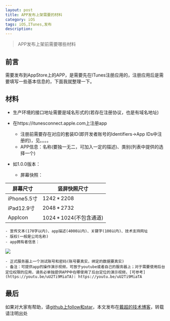 ```yaml
---
layout: post
title: APP发布上架需要的材料
category: iOS
tags: iOS,ITunes,发布
description:
---
```


>   APP发布上架前需要哪些材料


## 前言

需要发布到AppStore上的APP，是需要先在ITunes注册应用的，注册应用后是需要填写一些基本信息的，下面我就整理一下。

## 材料

-   生产环境的接口地址需要是域名形式的(若存在注册协议，也是有域名地址)

-   在https://itunesconnect.apple.com上注册app
    - 注册前需要存在对应的套装ID(即开发者账号的Identifiers->App IDs中注册的)，见。。。。
    - APP信息：名称(要独一无二，可加入一定的描述)、类别(列表中提供的选择一个)

-   如1.0.0版本：
    - 屏幕快照：

屏幕尺寸 | 竖屏快照尺寸
---|---
iPhone5.5寸 | 1242 * 2208
iPad12.9寸 | 2048 * 2732
AppIcon | 1024 * 1024(不包含通道)

    - 宣传文本(170字以内)、app描述(4000以内)、关键字(100以内)、技术支持网址
    - 版权(一般是公司名称)
    - app拥有者信息：

![]({{site.url}}/assets/postImages/ios/distribute01.png)

    - 正式服务器上一个测试账号和密码(账号要真实，绑定的数据要真实)
    - 备注：可提供app的操作演示视频，可放于youtube或者自己的服务器上；对于需要使用后台定位权限的应用，请务必单独提供APP中在哪使用了后台定位的演示视频，[可参考](https://youtu.be/uU2Ti9MiaTA): https://youtu.be/uU2Ti9MiaTA


## 最后

如果对大家有帮助，请[github上follow和star](https://github.com/jifengchao)，本文发布在[戴超的技术博客](https://jifengchao.github.io/)，转载请注明出处
